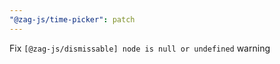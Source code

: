 ```yaml
---
"@zag-js/time-picker": patch
---
```


Fix `[@zag-js/dismissable] node is null or undefined` warning
